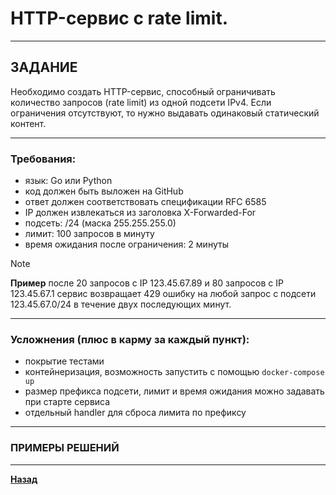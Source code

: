 # HTTP-сервис с rate limit.

***

## ЗАДАНИЕ

Необходимо создать HTTP-сервис, способный ограничивать количество запросов (rate limit) из одной подсети IPv4. Если ограничения отсутствуют, то нужно выдавать одинаковый статический контент.

***

### Требования:
- язык: Go или Python
- код должен быть выложен на GitHub
- ответ должен соответствовать спецификации RFC 6585
- IP должен извлекаться из заголовка X-Forwarded-For
- подсеть: /24 (маска 255.255.255.0)
- лимит: 100 запросов в минуту
- время ожидания после ограничения: 2 минуты

> [!NOTE] 
> **Пример**
> после 20 запросов с IP 123.45.67.89 и 80 запросов с IP 123.45.67.1 сервис возвращает 429 ошибку на любой запрос с подсети 123.45.67.0/24 в течение двух последующих минут.

***

### Усложнения (плюс в карму за каждый пункт):
- покрытие тестами
- контейнеризация, возможность запустить с помощью `docker-compose up`
- размер префикса подсети, лимит и время ожидания можно задавать при старте сервиса
- отдельный handler для сброса лимита по префиксу

***

### ПРИМЕРЫ РЕШЕНИЙ

***

**[Назад](/developer/README.md)**